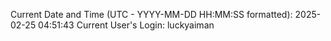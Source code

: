 Current Date and Time (UTC - YYYY-MM-DD HH:MM:SS formatted): 2025-02-25 04:51:43
Current User's Login: luckyaiman

